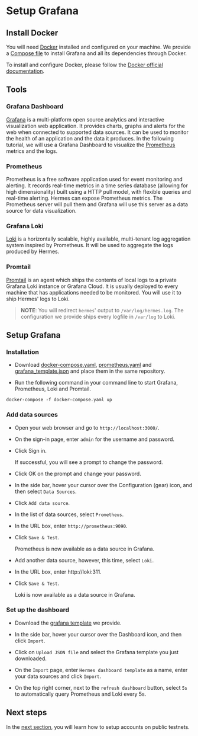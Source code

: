 # Setup Grafana

## Install Docker

You will need [Docker](https://www.docker.com/) installed and configured on your machine. We provide a [Compose file](../../assets/docker-compose.yaml) to install Grafana and all its dependencies through Docker. 

To install and configure Docker, please follow the [Docker official documentation](https://docs.docker.com/get-docker/).

## Tools

### Grafana Dashboard
[Grafana](https://grafana.com/) is a multi-platform open source analytics and interactive visualization web application. It provides charts, graphs and alerts for the web when connected to supported data sources. It can be used to monitor the health of an application and the data it produces. In the following tutorial, we will use a Grafana Dashboard to visualize the [Prometheus](https://prometheus.io/) metrics and the logs.

### Prometheus

Prometheus is a free software application used for event monitoring and alerting. It records real-time metrics in a time series database (allowing for high dimensionality) built using a HTTP pull model, with flexible queries and real-time alerting. Hermes can expose Prometheus metrics. The Prometheus server will pull them and Grafana will use this server as a data source for data visualization.

### Grafana Loki 

[Loki](https://grafana.com/oss/loki/) is a horizontally scalable, highly available, multi-tenant log aggregation system inspired by Prometheus. It will be used to aggregate the logs produced by Hermes. 

### Promtail

[Promtail](https://grafana.com/docs/loki/latest/clients/promtail/) is an agent which ships the contents of local logs to a private Grafana Loki instance or Grafana Cloud. It is usually deployed to every machine that has applications needed to be monitored. You will use it to ship Hermes' logs to Loki.

>__NOTE__: You will redirect `hermes`' output to `/var/log/hermes.log`. The configuration we provide ships every logfile in `/var/log` to Loki.

## Setup Grafana

### Installation
- Download [docker-compose.yaml](../../assets/docker-compose.yaml), [prometheus.yaml](../../assets/docker-compose.yaml) and [grafana_template.json](../../assets/grafana_template.json) and place them in the same repository. 

- Run the following command in your command line to start Grafana, Prometheus, Loki and Promtail.
```
docker-compose -f docker-compose.yaml up
```

### Add data sources

- Open your web browser and go to `http://localhost:3000/`.

- On the sign-in page, enter `admin` for the username and password.

- Click Sign in.

    If successful, you will see a prompt to change the password.

- Click OK on the prompt and change your password.


- In the side bar, hover your cursor over the Configuration (gear) icon, and then select `Data Sources`.

- Click `Add data source`.

- In the list of data sources, select `Prometheus`.

- In the URL box, enter `http://prometheus:9090`.

- Click `Save & Test`.

    Prometheus is now available as a data source in Grafana.

- Add another data source, however, this time, select `Loki`.

- In the URL box, enter http://loki:311.

- Click `Save & Test`.

    Loki is now available as a data source in Grafana.

### Set up the dashboard

- Download the [grafana template](../../assets/grafana_template.json) we provide. 

- In the side bar, hover your cursor over the Dashboard icon, and then click `Import`.

- Click on `Upload JSON file` and select the Grafana template you just downloaded.

- On the `Import` page, enter `Hermes dashboard template` as a name, enter your data sources and click `Import`.

- On the top right corner, next to the `refresh dashboard` button, select `5s` to automatically query Prometheus and Loki every 5s.

## Next steps

In the [next section](./setup-accounts.md), you will learn how to setup accounts on public testnets.